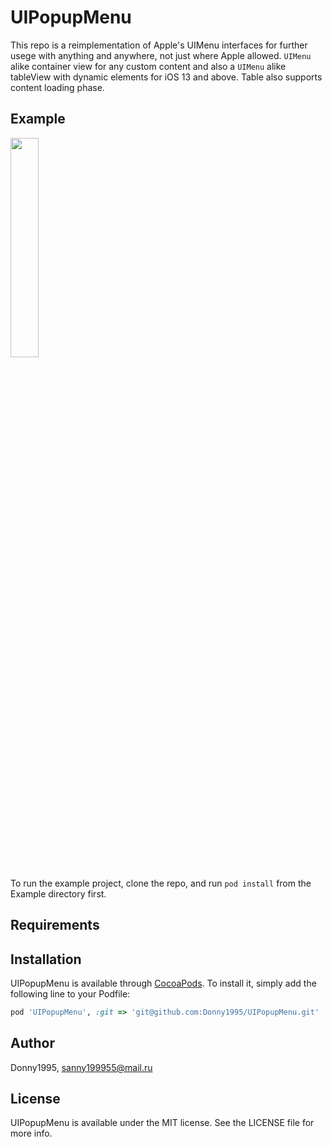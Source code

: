 # UIPopupMenu
This repo is a reimplementation of Apple's UIMenu interfaces for further usege with anything and anywhere, not just where Apple allowed.
`UIMenu` alike container view for any custom content and also a `UIMenu` alike tableView with dynamic elements for iOS 13 and above. 
Table also supports content loading phase. 

## Example
<img src="https://user-images.githubusercontent.com/16597953/232462466-3eba926b-8c6b-49a8-9a0f-85efbd269d24.png" width=30% height=30%>

To run the example project, clone the repo, and run `pod install` from the Example directory first.

## Requirements

## Installation

UIPopupMenu is available through [CocoaPods](https://cocoapods.org). To install
it, simply add the following line to your Podfile:

```ruby
pod 'UIPopupMenu', :git => 'git@github.com:Donny1995/UIPopupMenu.git'
```

## Author

Donny1995, sanny199955@mail.ru

## License

UIPopupMenu is available under the MIT license. See the LICENSE file for more info.
